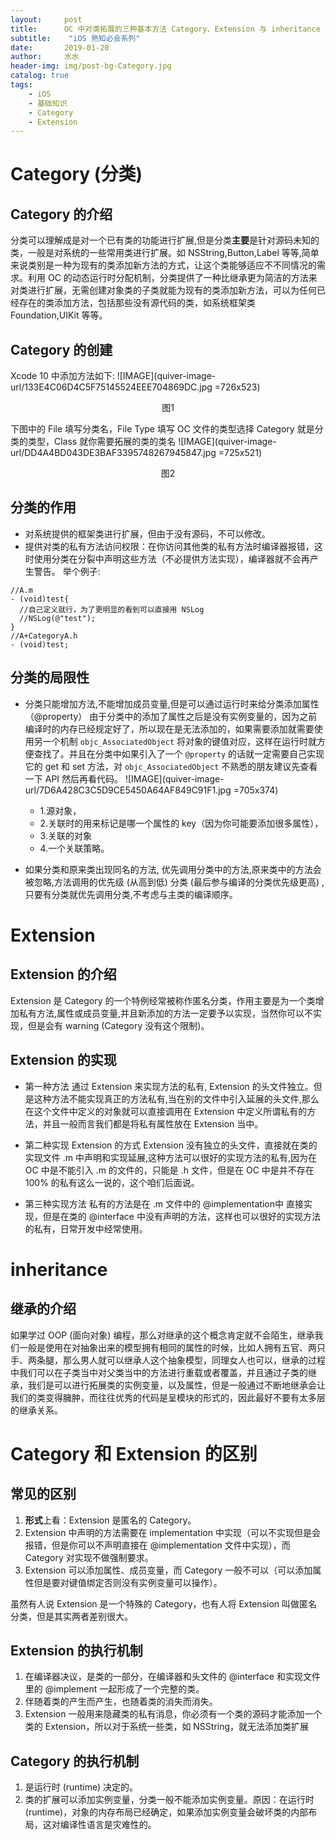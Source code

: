 ```yaml
---
layout:     post
title:      OC 中对类拓展的三种基本方法 Category、Extension 与 inheritance 
subtitle:    "iOS 熟知必会系列"
date:       2019-01-20
author:     水水
header-img: img/post-bg-Category.jpg
catalog: true
tags:
    - iOS
    - 基础知识
    - Category
    - Extension
---
```


# Category (分类)
## Category 的介绍
分类可以理解成是对一个已有类的功能进行扩展,但是分类**主要**是针对源码未知的类，一般是对系统的一些常用类进行扩展。如 NSString,Button,Label 等等,简单来说类别是一种为现有的类添加新方法的方式，让这个类能够适应不不同情况的需求。利用 OC 的动态运行时分配机制，分类提供了一种比继承更为简洁的方法来对类进行扩展，无需创建对象类的子类就能为现有的类添加新方法，可以为任何已经存在的类添加方法，包括那些没有源代码的类，如系统框架类 Foundation,UIKit 等等。

## Category 的创建
Xcode 10 中添加方法如下:
![IMAGE](quiver-image-url/133E4C06D4C5F75145524EEE704869DC.jpg =726x523)
<center>图1</center>

下图中的 File 填写分类名，File Type 填写 OC 文件的类型选择 Category 就是分类的类型，Class 就你需要拓展的类的类名
![IMAGE](quiver-image-url/DD4A4BD043DE3BAF3395748267945847.jpg =725x521)
<center>图2</center>

## 分类的作用
- 对系统提供的框架类进行扩展，但由于没有源码，不可以修改。
- 提供对类的私有方法访问权限：在你访问其他类的私有方法时编译器报错，这时使用分类在分裂中声明这些方法（不必提供方法实现），编译器就不会再产生警告。
举个例子:
```
//A.m
- (void)test{
  //自己定义就行，为了更明显的看到可以直接用 NSLog
  //NSLog(@"test");
}
//A+CategoryA.h
- (void)test;
```

## 分类的局限性
- 分类只能增加方法,不能增加成员变量,但是可以通过运行时来给分类添加属性（@property）
由于分类中的添加了属性之后是没有实例变量的，因为之前编译时的内存已经规定好了，所以现在是无法添加的，如果需要添加就需要使用另一个机制 `objc_AssociatedObject` 将对象的键值对应，这样在运行时就方便查找了。并且在分类中如果引入了一个 `@property` 的话就一定需要自己实现它的 get 和 set 方法，对 `objc_AssociatedObject` 不熟悉的朋友建议先查看一下 API 然后再看代码。
![IMAGE](quiver-image-url/7D6A428C3C5D9CE5450A64AF849C91F1.jpg =705x374)

    - 1.源对象，
    - 2.关联时的用来标记是哪一个属性的 key（因为你可能要添加很多属性），
    - 3.关联的对象
    - 4.一个关联策略。

- 如果分类和原来类出现同名的方法, 优先调用分类中的方法,原来类中的方法会被忽略,方法调用的优先级 (从高到低) 分类 (最后参与编译的分类优先级更高) ,只要有分类就优先调用分类,不考虑与主类的编译顺序。

# Extension
## Extension 的介绍
Extension 是 Category 的一个特例经常被称作匿名分类，作用主要是为一个类增加私有方法,属性或成员变量,并且新添加的方法一定要予以实现，当然你可以不实现，但是会有 warning (Category 没有这个限制)。

## Extension 的实现
- 第一种方法
通过 Extension 来实现方法的私有, Extension 的头文件独立。但是这种方法不能实现真正的方法私有,当在别的文件中引入延展的头文件,那么在这个文件中定义的对象就可以直接调用在 Extension 中定义所谓私有的方法，并且一般而言我们都是将私有属性放在 Extension 当中。

- 第二种实现 Extension 的方式
Extension 没有独立的头文件，直接就在类的实现文件 .m 中声明和实现延展,这种方法可以很好的实现方法的私有,因为在 OC 中是不能引入 .m 的文件的，只能是 .h 文件，但是在 OC 中是并不存在 100% 的私有这么一说的，这个咱们后面说。

- 第三种实现方法
私有的方法是在 .m 文件中的 @implementation中 直接实现，但是在类的 @interface 中没有声明的方法，这样也可以很好的实现方法的私有，日常开发中经常使用。

# inheritance
## 继承的介绍
如果学过 OOP (面向对象) 编程，那么对继承的这个概念肯定就不会陌生，继承我们一般是使用在对抽象出来的模型拥有相同的属性的时候，比如人拥有五官、两只手、两条腿，那么男人就可以继承人这个抽象模型，同理女人也可以，继承的过程中我们可以在子类当中对父类当中的方法进行重载或者覆盖，并且通过子类的继承，我们是可以进行拓展类的实例变量，以及属性，但是一般通过不断地继承会让我们的类变得臃肿，而往往优秀的代码是呈模块的形式的，因此最好不要有太多层的继承关系。

# Category 和 Extension 的区别
## 常见的区别
  1. **形式**上看：Extension 是匿名的 Category。
  2. Extension 中声明的方法需要在 implementation 中实现（可以不实现但是会报错，但是你可以不声明直接在 @implementation 文件中实现），而 Category 对实现不做强制要求。
  3. Extension 可以添加属性、成员变量，而 Category 一般不可以（可以添加属性但是要对键值绑定否则没有实例变量可以操作）。


虽然有人说 Extension 是一个特殊的 Category，也有人将 Extension 叫做匿名分类，但是其实两者差别很大。

## Extension 的执行机制

1. 在编译器决议，是类的一部分，在编译器和头文件的 @interface 和实现文件里的 @implement 一起形成了一个完整的类。
2. 伴随着类的产生而产生，也随着类的消失而消失。
3. Extension 一般用来隐藏类的私有消息，你必须有一个类的源码才能添加一个类的 Extension，所以对于系统一些类，如 NSString，就无法添加类扩展

## Category 的执行机制

1. 是运行时 (runtime) 决定的。
2. 类的扩展可以添加实例变量，分类一般不能添加实例变量。原因：在运行时 (runtime)，对象的内存布局已经确定，如果添加实例变量会破坏类的内部布局，这对编译性语言是灾难性的。

